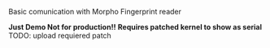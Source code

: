 Basic comunication with Morpho Fingerprint reader 

**Just Demo Not for production!!**
**Requires patched kernel to show as serial**
TODO: upload requiered patch
